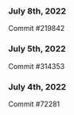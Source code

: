 ### July 8th, 2022

Commit #219842

### July 5th, 2022

Commit #314353


### July 4th, 2022

Commit #72281
